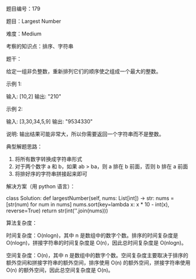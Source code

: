 题目编号：179

题目：Largest Number

难度：Medium

考察的知识点：排序、字符串

题干：

给定一组非负整数，重新排列它们的顺序使之组成一个最大的整数。

示例 1:

输入: [10,2]
输出: "210"

示例 2:

输入: [3,30,34,5,9]
输出: "9534330"

说明: 输出结果可能非常大，所以你需要返回一个字符串而不是整数。

典型解题思路：

1. 将所有数字转换成字符串形式
2. 对于两个数字 a 和 b，如果 ab > ba，则 a 排在 b 前面，否则 b 排在 a 前面
3. 将排好序的字符串拼接起来即可

解决方案（用 python 语言）：

class Solution:
    def largestNumber(self, nums: List[int]) -> str:
        nums = [str(num) for num in nums]
        nums.sort(key=lambda x: x * 10 - int(x), reverse=True)
        return str(int(''.join(nums)))

算法复杂度：

时间复杂度：O(nlogn)，其中 n 是数组中的数字个数。排序的时间复杂度是 O(nlogn)，拼接字符串的时间复杂度是 O(n)，因此总时间复杂度是 O(nlogn)。

空间复杂度：O(n)，其中 n 是数组中的数字个数。空间复杂度主要取决于排序的额外空间和拼接字符串的额外空间，排序使用 O(n) 的额外空间，拼接字符串使用 O(n) 的额外空间，因此总空间复杂度是 O(n)。
